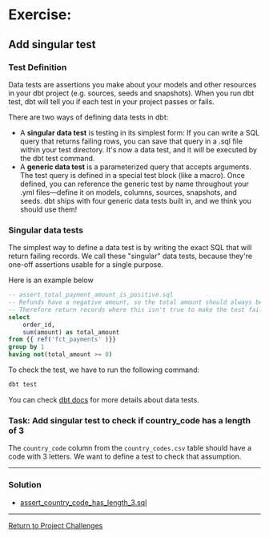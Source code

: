 # Exercise:

## Add singular test

### Test Definition 
Data tests are assertions you make about your models and other resources in your dbt project (e.g. sources, seeds and snapshots). When you run dbt test, dbt will tell you if each test in your project passes or fails.

There are two ways of defining data tests in dbt:

- A **singular data test** is testing in its simplest form: If you can write a SQL query that returns failing rows, you can save that query in a .sql file within your test directory. It's now a data test, and it will be executed by the dbt test command.
- A **generic data test** is a parameterized query that accepts arguments. The test query is defined in a special test block (like a macro). Once defined, you can reference the generic test by name throughout your .yml files—define it on models, columns, sources, snapshots, and seeds. dbt ships with four generic data tests built in, and we think you should use them!

### Singular data tests
The simplest way to define a data test is by writing the exact SQL that will return failing records. We call these "singular" data tests, because they're one-off assertions usable for a single purpose.

Here is an example below

``` sql
-- assert_total_payment_amount_is_positive.sql
-- Refunds have a negative amount, so the total amount should always be >= 0.
-- Therefore return records where this isn't true to make the test fail
select
    order_id,
    sum(amount) as total_amount
from {{ ref('fct_payments' )}}
group by 1
having not(total_amount >= 0)
```

To check the test, we have to run the following command:

```bash
dbt test
```

You can check [dbt docs](https://docs.getdbt.com/docs/build/data-tests) for more details about data tests.

### Task: Add singular test to check if country_code has a length of 3

The `country_code` column from the `country_codes.csv` table should have a code with 3 letters. 
We want to define a test to check that assumption.

---

### Solution
- [assert_country_code_has_length_3.sql](./tests/assert_country_code_has_length_3.sql)

---

[Return to Project Challenges](../../../README.md#9-project-challenges)